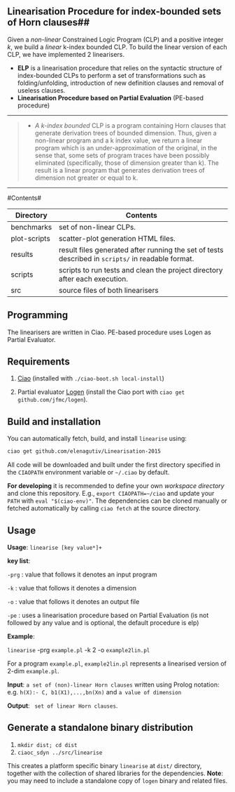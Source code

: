 ## Linearisation Procedure for index-bounded sets of Horn clauses##

Given a *non-linear* Constrained Logic Program (CLP) and a positive integer *k*, we build a *linear* k-index bounded CLP. To build the linear version of each CLP, we have implemented 2 linearisers. <ul><li>**ELP** is a linearisation procedure that relies on the syntactic structure of index-bounded CLPs to perform a set of transformations such as folding/unfolding, introduction of new definition clauses and removal of useless clauses.</li> <li>**Linearisation Procedure based on Partial Evaluation** (PE-based procedure)</li></ul>

----------


> - *A k-index bounded* CLP is a program containing Horn clauses that generate derivation trees of bounded dimension. Thus, given a non-linear program and a k index value, we return a linear program which is an under-approximation of the original, in the sense that, some sets of program traces have been possibly eliminated (specifically, those of dimension greater than k). The result is a linear program that generates derivation trees of dimension not greater or equal to k.

----------

#Contents#

Directory | Contents															|
---------------|--------------------------------------------------------------------|
benchmarks			   | set of non-linear CLPs.	 															|
plot-scripts			   | scatter-plot generation HTML files.	 															|
results		   | result files generated after running the set of tests described in `scripts/` in readable format.
scripts		   | scripts to run tests and clean the project directory after each execution.
src		   | source files of both linearisers



## Programming 

The linearisers are written in Ciao. PE-based procedure uses Logen as Partial Evaluator.

## Requirements
1. [Ciao](http://github.com/ciao-lang/ciao) 
(installed with `./ciao-boot.sh local-install`)

2. Partial evaluator [Logen](https://github.com/leuschel/logen)
(install the Ciao port with `ciao get github.com/jfmc/logen`).

## Build and installation

You can automatically fetch, build, and install `linearise` using:

```sh
ciao get github.com/elenagutiv/Linearisation-2015
```

All code will be downloaded and built under the first directory
specified in the `CIAOPATH` environment variable or `~/.ciao` by
default.

**For developing** it is recommended to define your own
_workspace directory_ and clone this repository. E.g., `export
CIAOPATH=~/ciao` and update your `PATH` with `eval "$(ciao-env)"`.
The dependencies can be cloned manually or fetched automatically by
calling `ciao fetch` at the source directory.

## Usage

**Usage**: `linearise [key value*]+` 

**key list**:

`-prg` : value that follows it denotes an input program  

`-k`   : value that follows it denotes a dimension 

`-o`   : value that follows it denotes  an output file

`-pe` : uses a linearisation procedure based on Partial Evaluation (is not followed by any value and is optional, the default procedure is elp)



**Example**:
 
`linearise` -prg  `example.pl` -k 2  -o `example2lin.pl`

For a program `example.pl`, `example2lin.pl` represents a linearised version of 2-dim `example.pl`.

**Input**: `a set of (non)-linear Horn clauses` written using Prolog
notation: e.g. `h(X):- C, b1(X1),...,bn(Xn)` and `a value of dimension` 

**Output**: ` set of linear Horn clauses`.

## Generate a standalone binary distribution



1. `mkdir dist; cd dist`
2. `ciaoc_sdyn ../src/linearise`

This creates a platform specific binary `linearise` at `dist/`
directory, together with the collection of shared libraries for the
dependencies. **Note**: you may need to include a standalone copy of
`logen` binary and related files.





